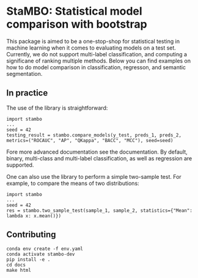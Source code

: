 # StaMBO: Statistical model comparison with bootstrap 

This package is aimed to be a one-stop-shop for statistical testing in machine learning when it comes to evaluating models on a test set. Currently, we do not support multi-label classification, and computing a significane of ranking multiple methods. Below you can find examples on how to do model comparison in classification, regresson, and semantic segmentation.

## In practice
The use of the library is straightforward:
```
import stambo
...
seed = 42
testing_result = stambo.compare_models(y_test, preds_1, preds_2, metrics=("ROCAUC", "AP", "QKappa", "BACC", "MCC"), seed=seed)
```

Fore more advanced documentation see the documentation. By default, binary, multi-class and multi-label classification, as well as regression are supported.

One can also use the library to perform a simple two-sample test. For example, to compare the means of two distributions:
```
import stambo
...
seed = 42
res = stambo.two_sample_test(sample_1, sample_2, statistics={"Mean": lambda x: x.mean()})
```


## Contributing

```
conda env create -f env.yaml
conda activate stambo-dev
pip install -e .
cd docs
make html
```




